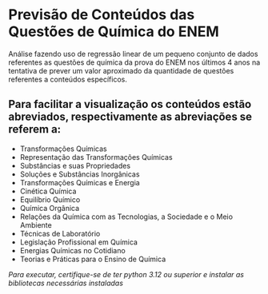 # Previsão de Conteúdos das Questões de Química do ENEM
Análise fazendo uso de regressão linear de um pequeno conjunto de dados referentes as questões de química da prova do ENEM nos últimos 4 anos na tentativa de prever um valor aproximado da quantidade de questões referentes a conteúdos específicos.  

## Para facilitar a visualização os conteúdos estão abreviados, respectivamente as abreviações se referem a:  
- Transformações Químicas
- Representação das Transformações Químicas
- Substâncias e suas Propriedades
- Soluções e Substâncias Inorgânicas
- Transformações Químicas e Energia
- Cinética Química
- Equilíbrio Químico
- Química Orgânica
- Relações da Química com as Tecnologias, a Sociedade e o Meio Ambiente
- Técnicas de Laboratório
- Legislação Profissional em Química
- Energias Químicas no Cotidiano
- Teorias e Práticas para o Ensino de Química


_Para executar, certifique-se de ter python 3.12 ou superior e instalar as bibliotecas necessárias instaladas_  
